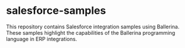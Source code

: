 # salesforce-samples
This repository contains Salesforce integration samples using Ballerina. These samples highlight the capabilities of the Ballerina programming language in ERP integrations.
